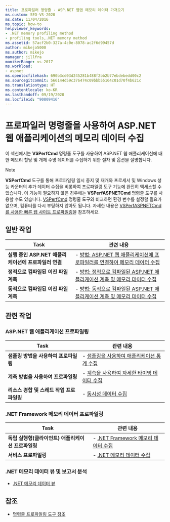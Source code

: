 ```yaml
---
title: 프로파일러 명령줄 - ASP.NET 웹앱 메모리 데이터 가져오기
ms.custom: SEO-VS-2020
ms.date: 11/04/2016
ms.topic: how-to
helpviewer_keywords:
- .NET memory profiling method
- profiling tools,.NET memory method
ms.assetid: 57acf2b0-327a-4c0e-8078-ac2f6d99457d
author: mikejo5000
ms.author: mikejo
manager: jillfra
monikerRange: vs-2017
ms.workload:
- aspnet
ms.openlocfilehash: 690b3cd03d245281b488f2bb2b77ebdebedd00c2
ms.sourcegitcommit: 566144d59c376474c09bbb55164c01d70f4b621c
ms.translationtype: HT
ms.contentlocale: ko-KR
ms.lasthandoff: 09/19/2020
ms.locfileid: "90809416"
---
```

# <a name="collect-memory-data-from-an-aspnet-web-application-by-using-the-profiler-command-line"></a>프로파일러 명령줄을 사용하여 ASP.NET 웹 애플리케이션의 메모리 데이터 수집
이 섹션에서는 **VSPerfCmd** 명령줄 도구를 사용하여 ASP.NET 웹 애플리케이션에 대한 메모리 할당 및 개체 수명 데이터를 수집하기 위한 절차 및 옵션을 설명합니다.

> [!NOTE]
> **VSPerfCmd** 도구를 통해 프로파일링 일시 중지 및 재개와 프로세서 및 Windows 성능 카운터의 추가 데이터 수집을 비롯하여 프로파일링 도구 기능에 완전히 액세스할 수 있습니다. 이 기능이 필요하지 않은 경우에는 **VSPerfASPNETCmd** 명령줄 도구를 사용할 수도 있습니다. [VSPerfCmd](../profiling/vsperfcmd.md) 명령줄 도구와 비교하면 환경 변수를 설정할 필요가 없으며, 컴퓨터를 다시 부팅하지 않아도 됩니다. 자세한 내용은 [VSPerfASPNETCmd를 사용한 빠른 웹 사이트 프로파일링](../profiling/rapid-web-site-profiling-with-vsperfaspnetcmd.md)을 참조하세요.

## <a name="common-tasks"></a>일반 작업

|Task|관련 내용|
|----------|---------------------|
|**실행 중인 ASP.NET 애플리케이션에 프로파일러 연결**|-   [방법: ASP.NET 웹 애플리케이션에 프로파일러를 연결하여 메모리 데이터 수집](../profiling/how-to-attach-the-profiler-to-an-aspnet-web-application-to-collect-memory-data-by-using-the-command-line.md)|
|**정적으로 컴파일된 이진 파일 계측**|-   [방법: 정적으로 컴파일된 ASP.NET 애플리케이션 계측 및 메모리 데이터 수집](../profiling/how-to-instrument-a-statically-compiled-aspnet-app-and-collect-memory-data.md)|
|**동적으로 컴파일된 이진 파일 계측**|-   [방법: 동적으로 컴파일된 ASP.NET 애플리케이션 계측 및 메모리 데이터 수집](../profiling/how-to-instrument-a-dynamically-compiled-aspnet-web-application-and-collect-memory-data.md)|

## <a name="related-tasks"></a>관련 작업

### <a name="profile-aspnet-web-applications"></a>ASP.NET 웹 애플리케이션 프로파일링

|Task|관련 내용|
|----------|---------------------|
|**샘플링 방법을 사용하여 프로파일링**|-   [샘플링을 사용하여 애플리케이션 통계 수집](../profiling/collecting-application-statistics-for-aspnet-using-the-profiler-sampling-method.md)|
|**계측 방법을 사용하여 프로파일링**|-   [계측을 사용하여 자세한 타이밍 데이터 수집](../profiling/collecting-detailed-timing-data-aspnet-profiler-instrumentation-method.md)|
|**리소스 경합 및 스레드 작업 프로파일링**|-   [동시성 데이터 수집](../profiling/collecting-concurrency-data-for-an-aspnet-web-application.md)|

### <a name="profile-net-framework-memory-data"></a>.NET Framework 메모리 데이터 프로파일링

|Task|관련 내용|
|----------|---------------------|
|**독립 실행형(클라이언트) 애플리케이션 프로파일링**|-   [.NET Framework 메모리 데이터 수집](../profiling/collecting-dotnet-framework-memory-data-for-stand-alone-applications.md)|
|**서비스 프로파일링**|-   [.NET 메모리 데이터 수집](../profiling/collecting-memory-data-from-dotnet-framework-services-by-using-the-profiler-command-line.md)|

### <a name="analyze-net-memory-data-views-and-reports"></a>.NET 메모리 데이터 뷰 및 보고서 분석
- [.NET 메모리 데이터 뷰](../profiling/dotnet-memory-data-views.md)

## <a name="reference"></a>참조
- [명령줄 프로파일링 도구 참조](../profiling/command-line-profiling-tools-reference.md)
